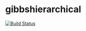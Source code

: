 # gibbshierarchical

[![Build Status](https://github.com/alicechevaux/gibbshierarchical.jl/actions/workflows/CI.yml/badge.svg?branch=main)](https://github.com/alicechevaux/gibbshierarchical.jl/actions/workflows/CI.yml?query=branch%3Amain)
